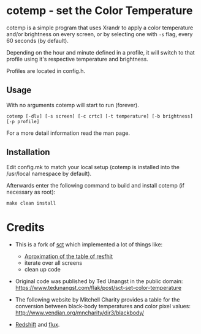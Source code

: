 cotemp - set the Color Temperature
==================================
cotemp is a simple program that uses Xrandr to apply a color temperature and/or
brightness on every screen, or by selecting one with `-s` flag, every 60
seconds (by default).

Depending on the hour and minute defined in a profile, it will switch to that
profile using it's respective temperature and brightness.

Profiles are located in config.h.


Usage
-----
With no arguments cotemp will start to run (forever).

    cotemp [-dlv] [-s screen] [-c crtc] [-t temperature] [-b brightness] [-p profile]

For a more detail information read the man page.

Installation
------------
Edit config.mk to match your local setup (cotemp is installed into
the /usr/local namespace by default).

Afterwards enter the following command to build and install cotemp
(if necessary as root):

    make clean install

Credits
=======
- This is a fork of [sct](https://github.com/faf0/sct) which implemented a lot
  of things like:
	* [Aproximation of the table of resfhit](https://github.com/faf0/sct/pull/10)
	* iterate over all screens
	* clean up code

- Original code was published by Ted Unangst in the public domain:
  https://www.tedunangst.com/flak/post/sct-set-color-temperature

- The following website by Mitchell Charity provides a table for the conversion
  between black-body temperatures and color pixel values:
  http://www.vendian.org/mncharity/dir3/blackbody/

- [Redshift](https://github.com/jonls/redshift) and
  [flux](https://justgetflux.com).


